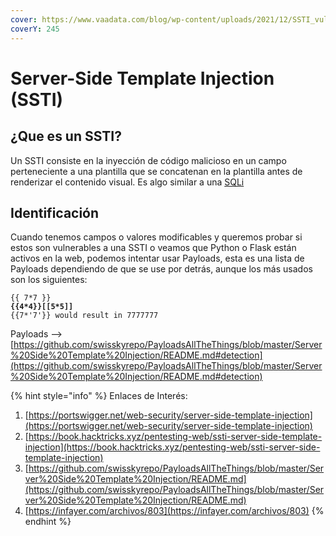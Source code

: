 ```yaml
---
cover: https://www.vaadata.com/blog/wp-content/uploads/2021/12/SSTI_vulnerability.png
coverY: 245
---
```


# Server-Side Template Injection (SSTI)

## ¿Que es un SSTI?

Un SSTI consiste en la inyección de código malicioso en un campo perteneciente a una plantilla que se concatenan en la plantilla antes de renderizar el contenido visual. Es algo similar a una [SQLi](sql-injection-sqli/)

## Identificación

Cuando tenemos campos o valores modificables y queremos probar si estos son vulnerables a una SSTI o veamos que Python o Flask están activos en la web, podemos intentar usar Payloads, esta es una lista de Payloads dependiendo de que se use por detrás, aunque los más usados son los siguientes:

<pre><code>{{ 7*7 }}
<strong>{{4*4}}[[5*5]]
</strong>{{7*'7'}} would result in 7777777
</code></pre>

Payloads --> [https://github.com/swisskyrepo/PayloadsAllTheThings/blob/master/Server%20Side%20Template%20Injection/README.md#detection](https://github.com/swisskyrepo/PayloadsAllTheThings/blob/master/Server%20Side%20Template%20Injection/README.md#detection)

{% hint style="info" %}
Enlaces de Interés:

1. [https://portswigger.net/web-security/server-side-template-injection](https://portswigger.net/web-security/server-side-template-injection)
2. [https://book.hacktricks.xyz/pentesting-web/ssti-server-side-template-injection](https://book.hacktricks.xyz/pentesting-web/ssti-server-side-template-injection)
3. [https://github.com/swisskyrepo/PayloadsAllTheThings/blob/master/Server%20Side%20Template%20Injection/README.md](https://github.com/swisskyrepo/PayloadsAllTheThings/blob/master/Server%20Side%20Template%20Injection/README.md)
4. [https://infayer.com/archivos/803](https://infayer.com/archivos/803)
{% endhint %}
